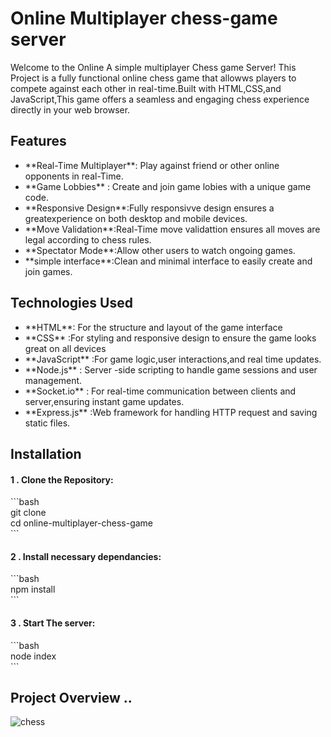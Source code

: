 #  Online Multiplayer  chess-game server

Welcome to the Online A  simple multiplayer Chess game Server! This Project  is a fully functional
online chess game that allowws players to compete against each other in real-time.Built with HTML,CSS,and 
JavaScript,This game offers a seamless and engaging chess experience directly in your web browser.

<h2>Features</h2>
<ul> 
<li>**Real-Time Multiplayer**: Play against friend or other online opponents in real-Time. </li>
<li>**Game Lobbies** : Create and join game lobies with a unique game code.</li>
<li>**Responsive Design**:Fully responsivve design ensures a greatexperience on both desktop and mobile devices.</li>
<li>**Move Validation**:Real-Time move validattion ensures all moves are legal according to chess rules.</li>
<li>**Spectator Mode**:Allow other users to watch ongoing games.</li>
<li>**simple interface**:Clean and minimal interface to easily create and join games.</li>
</ul>

<h2>Technologies Used</h2>
<ul>
  <li>**HTML**: For the structure and layout of the game interface</li>
  <li>**CSS** :For styling and responsive design to ensure the game looks great on all devices</li>
  <li>**JavaScript** :For game logic,user interactions,and real time updates.</li>
  <li>**Node.js** : Server -side scripting to handle game sessions and user management.</li>
  <li>**Socket.io** : For real-time communication between clients and server,ensuring instant game updates.</li>
  <li>**Express.js** :Web framework for handling HTTP request and saving static files.</li>
</ul>

<h2>Installation</h2>
<h4>1 . Clone the Repository: </h4>
```bash <br>
git clone <br>
cd online-multiplayer-chess-game <br>
```

<h4>2 . Install necessary dependancies: </h4>
```bash <br>
npm install <br>
```
<h4>3 . Start The server: </h4>
```bash <br>
node index <br>
```

<h2>Project Overview ..</h2>


![chess](https://github.com/rishininawodi/CodeAlpha_Multiplayer-Online-Game-Server/assets/123630889/7345e651-8c2b-4d2d-804d-a47c60e21e14)



  

